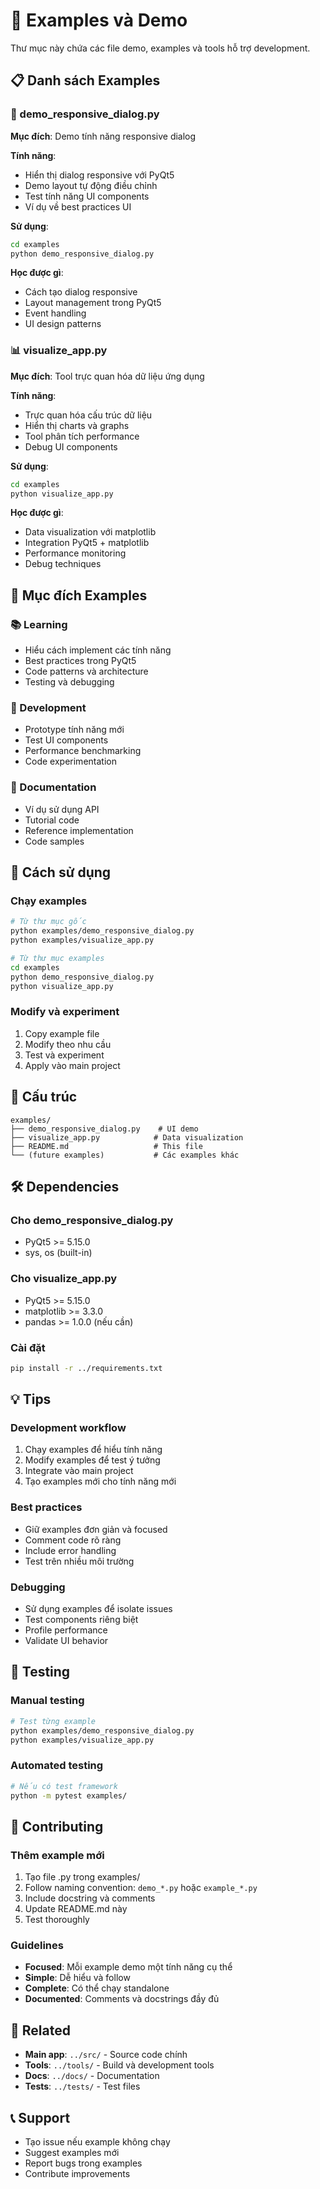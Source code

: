 # 🧪 Examples và Demo

Thư mục này chứa các file demo, examples và tools hỗ trợ development.

## 📋 Danh sách Examples

### 🎨 demo_responsive_dialog.py
**Mục đích**: Demo tính năng responsive dialog

**Tính năng**:
- Hiển thị dialog responsive với PyQt5
- Demo layout tự động điều chỉnh
- Test tính năng UI components
- Ví dụ về best practices UI

**Sử dụng**:
```bash
cd examples
python demo_responsive_dialog.py
```

**Học được gì**:
- Cách tạo dialog responsive
- Layout management trong PyQt5
- Event handling
- UI design patterns

### 📊 visualize_app.py
**Mục đích**: Tool trực quan hóa dữ liệu ứng dụng

**Tính năng**:
- Trực quan hóa cấu trúc dữ liệu
- Hiển thị charts và graphs
- Tool phân tích performance
- Debug UI components

**Sử dụng**:
```bash
cd examples
python visualize_app.py
```

**Học được gì**:
- Data visualization với matplotlib
- Integration PyQt5 + matplotlib
- Performance monitoring
- Debug techniques

## 🎯 Mục đích Examples

### 📚 Learning
- Hiểu cách implement các tính năng
- Best practices trong PyQt5
- Code patterns và architecture
- Testing và debugging

### 🔧 Development
- Prototype tính năng mới
- Test UI components
- Performance benchmarking
- Code experimentation

### 📖 Documentation
- Ví dụ sử dụng API
- Tutorial code
- Reference implementation
- Code samples

## 🚀 Cách sử dụng

### Chạy examples
```bash
# Từ thư mục gốc
python examples/demo_responsive_dialog.py
python examples/visualize_app.py

# Từ thư mục examples
cd examples
python demo_responsive_dialog.py
python visualize_app.py
```

### Modify và experiment
1. Copy example file
2. Modify theo nhu cầu
3. Test và experiment
4. Apply vào main project

## 📁 Cấu trúc

```
examples/
├── demo_responsive_dialog.py    # UI demo
├── visualize_app.py            # Data visualization
├── README.md                   # This file
└── (future examples)           # Các examples khác
```

## 🛠️ Dependencies

### Cho demo_responsive_dialog.py
- PyQt5 >= 5.15.0
- sys, os (built-in)

### Cho visualize_app.py
- PyQt5 >= 5.15.0
- matplotlib >= 3.3.0
- pandas >= 1.0.0 (nếu cần)

### Cài đặt
```bash
pip install -r ../requirements.txt
```

## 💡 Tips

### Development workflow
1. Chạy examples để hiểu tính năng
2. Modify examples để test ý tưởng
3. Integrate vào main project
4. Tạo examples mới cho tính năng mới

### Best practices
- Giữ examples đơn giản và focused
- Comment code rõ ràng
- Include error handling
- Test trên nhiều môi trường

### Debugging
- Sử dụng examples để isolate issues
- Test components riêng biệt
- Profile performance
- Validate UI behavior

## 🧪 Testing

### Manual testing
```bash
# Test từng example
python examples/demo_responsive_dialog.py
python examples/visualize_app.py
```

### Automated testing
```bash
# Nếu có test framework
python -m pytest examples/
```

## 📝 Contributing

### Thêm example mới
1. Tạo file .py trong examples/
2. Follow naming convention: `demo_*.py` hoặc `example_*.py`
3. Include docstring và comments
4. Update README.md này
5. Test thoroughly

### Guidelines
- **Focused**: Mỗi example demo một tính năng cụ thể
- **Simple**: Dễ hiểu và follow
- **Complete**: Có thể chạy standalone
- **Documented**: Comments và docstrings đầy đủ

## 🔗 Related

- **Main app**: `../src/` - Source code chính
- **Tools**: `../tools/` - Build và development tools
- **Docs**: `../docs/` - Documentation
- **Tests**: `../tests/` - Test files

## 📞 Support

- Tạo issue nếu example không chạy
- Suggest examples mới
- Report bugs trong examples
- Contribute improvements
